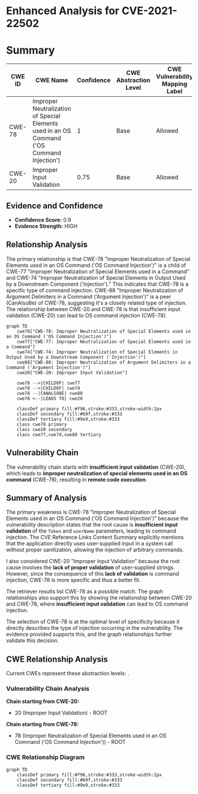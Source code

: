 # Enhanced Analysis for CVE-2021-22502

# Summary
| CWE ID | CWE Name | Confidence | CWE Abstraction Level | CWE Vulnerability Mapping Label | CWE-Vulnerability Mapping Notes |
|---|---|---|---|---|---|
| CWE-78 | Improper Neutralization of Special Elements used in an OS Command ('OS Command Injection') | 1 | Base | Allowed | Primary CWE |
| CWE-20 | Improper Input Validation | 0.75 | Base | Allowed | Secondary Candidate |

## Evidence and Confidence

*   **Confidence Score:** 0.9
*   **Evidence Strength:** HIGH

## Relationship Analysis
The primary relationship is that CWE-78 "Improper Neutralization of Special Elements used in an OS Command ('OS Command Injection')" is a child of CWE-77 "Improper Neutralization of Special Elements used in a Command" and CWE-74 "Improper Neutralization of Special Elements in Output Used by a Downstream Component ('Injection')." This indicates that CWE-78 is a specific type of command injection. CWE-88 "Improper Neutralization of Argument Delimiters in a Command ('Argument Injection')" is a peer (CanAlsoBe) of CWE-78, suggesting it's a closely related type of injection. The relationship between CWE-20 and CWE-78 is that insufficient input validation (CWE-20) can lead to OS command injection (CWE-78).

```mermaid
graph TD
    cwe78["CWE-78: Improper Neutralization of Special Elements used in an OS Command ('OS Command Injection')"]
    cwe77["CWE-77: Improper Neutralization of Special Elements used in a Command"]
    cwe74["CWE-74: Improper Neutralization of Special Elements in Output Used by a Downstream Component ('Injection')"]
    cwe88["CWE-88: Improper Neutralization of Argument Delimiters in a Command ('Argument Injection')"]
    cwe20["CWE-20: Improper Input Validation"]

    cwe78 -->|CHILDOF| cwe77
    cwe78 -->|CHILDOF| cwe74
    cwe78 --|CANALSOBE| cwe88
    cwe78 <--|LEADS TO| cwe20

    classDef primary fill:#f96,stroke:#333,stroke-width:2px
    classDef secondary fill:#69f,stroke:#333
    classDef tertiary fill:#9e9,stroke:#333
    class cwe78 primary
    class cwe20 secondary
    class cwe77,cwe74,cwe88 tertiary
```

## Vulnerability Chain
The vulnerability chain starts with **insufficient input validation** (CWE-20), which leads to **improper neutralization of special elements used in an OS command** (CWE-78), resulting in **remote code execution**.

## Summary of Analysis
The primary weakness is CWE-78 "Improper Neutralization of Special Elements used in an OS Command ('OS Command Injection')" because the vulnerability description states that the root cause is **insufficient input validation** of the `Token` and `userName` parameters, leading to command injection. The CVE Reference Links Content Summary explicitly mentions that the application directly uses user-supplied input in a system call without proper sanitization, allowing the injection of arbitrary commands.

I also considered CWE-20 "Improper Input Validation" because the root cause involves the **lack of proper validation** of user-supplied strings. However, since the consequence of this **lack of validation** is command injection, CWE-78 is more specific and thus a better fit.

The retriever results list CWE-78 as a possible match. The graph relationships also support this by showing the relationship between CWE-20 and CWE-78, where **insufficient input validation** can lead to OS command injection.

The selection of CWE-78 is at the optimal level of specificity because it directly describes the type of injection occurring in the vulnerability. The evidence provided supports this, and the graph relationships further validate this decision.


## CWE Relationship Analysis

Current CWEs represent these abstraction levels: .


### Vulnerability Chain Analysis

**Chain starting from CWE-20:**
- 20 (Improper Input Validation) - ROOT


**Chain starting from CWE-78:**
- 78 (Improper Neutralization of Special Elements used in an OS Command ('OS Command Injection')) - ROOT



### CWE Relationship Diagram

```mermaid
graph TD
    classDef primary fill:#f96,stroke:#333,stroke-width:2px
    classDef secondary fill:#69f,stroke:#333
    classDef tertiary fill:#9e9,stroke:#333
```